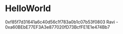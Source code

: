 # HelloWorld

0xf85f7d31641a6c40d56c1f783a0b1c07b53f0803
Ravi - 0xa60BEbE77EF3A3e877020fD73BcfFE1E1e474Bb7

